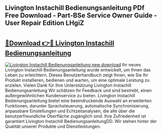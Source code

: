 ## Livington Instachill Bedienungsanleitung PDf Free Download - Part-BSe Service Owner Guide - User Repair Edition LHgiZ

# <h2><a href="http://df5bo6j.blite.top/?on=Livington+Instachill+Bedienungsanleitung">🔗Download 👉🔴 Livington Instachill Bedienungsanleitung</a></h2>

[![Livington Instachill Bedienungsanleitung new download](https://i.imgur.com/lujVjoI.png)](http://df5bo6j.blite.top/?on=Livington+Instachill+Bedienungsanleitung)
Ihr neues Livington Instachill Bedienungsanleitung wurde entwickelt, um Ihnen das Leben zu erleichtern. Dieses Benutzerhandbuch zeigt Ihnen, wie Sie Ihr Produkt installieren, bedienen und warten, um eine optimale Leistung zu erzielen. Vielen Dank für Ihre Unterstützung Livington Instachill Bedienungsanleitung Wir schätzen Ihr Feedback und sind bestrebt, einen außergewöhnlichen Kundenservice zu bieten. Livington Instachill Bedienungsanleitung bietet eine beeindruckende Auswahl an erweiterten Funktionen, darunter Sprachsteuerung, automatische Synchronisierung, anpassbare Einstellungen und Echtzeitanalysen, die alle über die benutzerfreundliche Oberfläche zugänglich sind. Ihre Zufriedenheit ist garantiert Livington Instachill BedienungsanleitungDD. Wir stehen hinter der Qualität unserer Produkte und Dienstleistungen.
